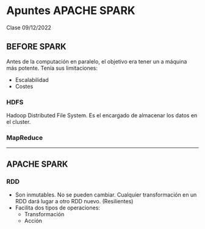 # Apuntes APACHE SPARK
Clase 09/12/2022

## BEFORE SPARK

Antes de la computación en paralelo, el objetivo era tener un a máquina más potente. Tenía sus limitaciones:

- Escalabilidad
- Costes

### HDFS

Hadoop Distributed File System. Es el encargado de almacenar los datos en el cluster. 

### MapReduce

---

## APACHE SPARK

### RDD 
- Son inmutables. No se pueden cambiar. Cualquier transformación en un RDD dará lugar a otro RDD nuevo. (Resilientes)
- Facilita dos tipos de operaciones:
    - Transformación
    - Acción